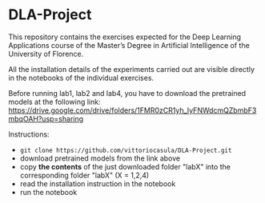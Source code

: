# DLA-Project

This repository contains the exercises expected for the Deep Learning Applications course of the Master’s Degree in Artificial Intelligence of the University of Florence. 

All the installation details of the experiments carried out are visible directly in the notebooks of the individual exercises.

Before running lab1, lab2 and lab4, you have to download the pretrained models at the following link:
https://drive.google.com/drive/folders/1FMR0zCR1yh_IyFNWdcmQZbmbF3mbqOAH?usp=sharing

Instructions:
- `git clone https://github.com/vittoriocasula/DLA-Project.git`
- download pretrained models from the link above
- copy __the contents__ of the just downloaded folder "labX" into the corresponding folder "labX" (X = 1,2,4)
- read the installation instruction in the notebook
- run the notebook
